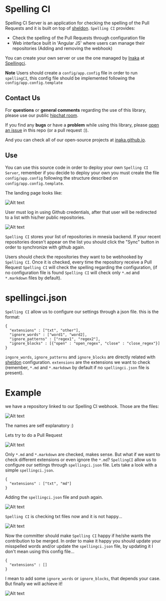 
# Spelling CI
Spelling CI Server is an application for checking the spelling of the Pull Requests and it is built on top of [sheldon](https://github.com/inaka/sheldon). `Spelling CI` provides:

- Check the spelling of the Pull Requests through configuration file
- Web interface built in 'Angular JS' where users can manage their repositories (Adding and removing the webhook)

You can create your own server or use the one managed by [Inaka](http://www.inaka.net) at [Spellingci](http://spellingci.inakalabs.com/).

**Note** Users should create a `config/app.config` file in order to run `spellingCI`, this config file should be implemented following the `config/app.config.template`

## Contact Us
For **questions** or **general comments** regarding the use of this library,
please use our public [hipchat room](http://inaka.net/hipchat).

If you find any **bugs** or have a **problem** while using this library, please
[open an issue](https://github.com/inaka/spellingci/issues/new) in this repo
(or a pull request :)).

And you can check all of our open-source projects at [inaka.github.io](http://inaka.github.io).

## Use
You can use this source code in order to deploy your own `Spelling CI Server`, remember if you decide to deploy your own you must create the file `config/app.config` following the structure described on `config/app.config.template`.

The landing page looks like:

![Alt text](/assets/img/landing.png?raw=true "Landing Page")

User must log in using Github credentials, after that user will be redirected to a list with his/her public repositories.

![Alt text](/assets/img/list.png?raw=true "Repositories List")

`Spelling CI` stores your list of repositories in mnesia backend. If your recent repositories doesn't appear on the list you should click the "Sync" button in order to synchronize with github again.

Users should check the repositories they want to be webhooked by `Spelling CI`. Once it is checked, every time the repository receive a Pull Request `Spelling CI` will check the spelling regarding the configuration, (if no configuration file is found `Spelling CI` will check only `*.md` and `*.markdown` files by default).

# spellingci.json
`Spelling CI` allow us to configure our settings through a json file. this is the format:
```
{
  "extensions" : ["txt", "other"],
  "ignore_words" : ["word1", "word2],
  "ignore_patterns" : ["regex1", "regex2"],
  "ignore_blocks" : [{"open" : "open_regex", "close" : "close_regex"}]
}
```
`ingore_words`, `ignore_patterns` and `ignore_blocks` are directly related with [sheldon](https://github.com/inaka/sheldon) configuration. `extensions` are the extensions we want to check (remember, `*.md` and `*.markdown` by default if no `spellingci.json` file is present).

# Example
we have a repository linked to our Spelling CI webhook. Those are the files:

![Alt text](/assets/img/files.png?raw=true "Files")

The names are self explanatory :)

Lets try to do a Pull Request

![Alt text](/assets/img/pr1.png?raw=true "Pull Request 1")

Only `*.md` and `*.markdown` are checked, makes sense. But what if we want to check different extensions or even ignore the `*.md`? `SpellingCI` allow us to configure our settings through `spellingci.json` file. Lets take a look with a simple `spellingci.json`.
```
{
  "extensions" : ["txt", "md"]
}
```
Adding the `spellingci.json` file and push again.

![Alt text](/assets/img/pr2.png?raw=true "Pull Request 2")

`Spelling CI` is checking txt files now and it is not happy...

![Alt text](/assets/img/fail.png?raw=true "I am not happy")

Now the committer should make `Spelling CI` happy if he/she wants the contribution to be merged. In order to make it happy you should update your misspelled words and/or update the `spellingci.json` file, by updating it I don't mean using this config file...

```
{
  "extensions" : []
}
```

I mean to add some `ignore_words` or `ignore_blocks`, that depends your case. But finally we will achieve it!

![Alt text](/assets/img/passok.png?raw=true "I am happy now!!")
